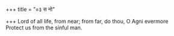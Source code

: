+++
title = "०३ स नो"

+++
Lord of all life, from near; from far, do thou, O Agni evermore  
     Protect us from the sinful man.